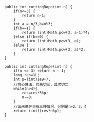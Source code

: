     public int cuttingRope(int n) {  
		if(n<=3) {
			return n-1;
		}
		int a = n/3,b=n%3;
		if(b==1) {
			return (int)Math.pow(3, a-1)*4;
		}else if(b==0) {
			return (int)Math.pow(3, a);
		}else {
			return (int)Math.pow(3, a)*2;
		}
    }
    
    public int cuttingRope(int n) {
        if(n <= 3) return n - 1;
        long res=1L;
        int p=(int)1e9+7;
        //贪心算法，优先切三，其次切二
        while(n>4){
            res=res*3%p;
            n-=3;
        }
        //出来循环只有三种情况，分别是n=2、3、4
        return (int)(res*n%p);
    }
